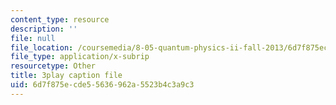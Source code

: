 ```yaml
---
content_type: resource
description: ''
file: null
file_location: /coursemedia/8-05-quantum-physics-ii-fall-2013/6d7f875ecde55636962a5523b4c3a9c3_zOZw3zCLzyE.vtt
file_type: application/x-subrip
resourcetype: Other
title: 3play caption file
uid: 6d7f875e-cde5-5636-962a-5523b4c3a9c3
---
```

